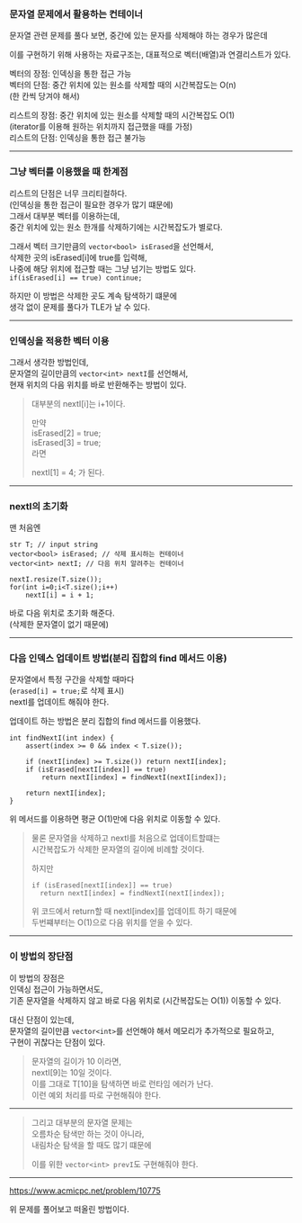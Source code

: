 ### 문자열 문제에서 활용하는 컨테이너

문자열 관련 문제를 풀다 보면, 중간에 있는 문자를 삭제해야 하는 경우가 많은데

이를 구현하기 위해 사용하는 자료구조는, 대표적으로 벡터(배열)과 연결리스트가 있다.

벡터의 장점: 인덱싱을 통한 접근 가능  
벡터의 단점: 중간 위치에 있는 원소를 삭제할 때의 시간복잡도는 O(n)  
(한 칸씩 당겨야 해서)

리스트의 장점: 중간 위치에 있는 원소를 삭제할 때의 시간복잡도 O(1)  
(iterator를 이용해 원하는 위치까지 접근했을 때를 가정)  
리스트의 단점: 인덱싱을 통한 접근 불가능

---

### 그냥 벡터를 이용했을 때 한계점

리스트의 단점은 너무 크리티컬하다.  
(인덱싱을 통한 접근이 필요한 경우가 많기 떄문에)  
그래서 대부분 벡터를 이용하는데,  
중간 위치에 있는 원소 한개를 삭제하기에는 시간복잡도가 별로다.

그래서 벡터 크기만큼의 `vector<bool> isErased`을 선언해서,  
삭제한 곳의 isErased[i]에 true를 입력해,  
나중에 해당 위치에 접근할 때는 그냥 넘기는 방법도 있다.  
```if(isErased[i] == true) continue;```

하지만 이 방법은 삭제한 곳도 계속 탐색하기 떄문에  
생각 없이 문제를 풀다가 TLE가 날 수 있다.

---

### 인덱싱을 적용한 벡터 이용

그래서 생각한 방법인데,  
문자열의 길이만큼의 `vector<int> nextI`를 선언해서,  
현재 위치의 다음 위치를 바로 반환해주는 방법이 있다.

> 대부분의 nextI[i]는 i+1이다.
> 
> 만약  
> isErased[2] = true;  
> isErased[3] = true;  
> 라면
> 
> nextI[1] = 4; 가 된다.

---

### nextI의 초기화

맨 처음엔

```
str T; // input string
vector<bool> isErased; // 삭제 표시하는 컨테이너
vector<int> nextI; // 다음 위치 알려주는 컨테이너

nextI.resize(T.size());
for(int i=0;i<T.size();i++)
    nextI[i] = i + 1;
```

바로 다음 위치로 초기화 해준다.  
(삭제한 문자열이 없기 때문에)

---

### 다음 인덱스 업데이트 방법(분리 집합의 find 메서드 이용)

문자열에서 특정 구간을 삭제할 때마다  
(`erased[i] = true;`로 삭제 표시)  
nextI를 업데이트 해줘야 한다.

업데이트 하는 방법은 분리 집합의 find 메서드를 이용했다.

```
int findNextI(int index) {
	assert(index >= 0 && index < T.size());
	
	if (nextI[index] >= T.size()) return nextI[index];
	if (isErased[nextI[index]] == true)
		return nextI[index] = findNextI(nextI[index]);

	return nextI[index];
}
```

위 메서드를 이용하면 평균 O(1)만에 다음 위치로 이동할 수 있다.

> 물론 문자열을 삭제하고 nextI를 처음으로 업데이트할떄는  
> 시간복잡도가 삭제한 문자열의 길이에 비례할 것이다.
> 
> 하지만  
> ```
> if (isErased[nextI[index]] == true)
>   return nextI[index] = findNextI(nextI[index]);
> ```
> 
> 위 코드에서 return할 때 nextI[index]를 업데이트 하기 때문에  
> 두번쨰부터는 O(1)으로 다음 위치를 얻을 수 있다.


---

### 이 방법의 장단점

이 방법의 장점은  
인덱싱 접근이 가능하면서도,  
기존 문자열을 삭제하지 않고 바로 다음 위치로 (시간복잡도는 O(1)) 이동할 수 있다.

대신 단점이 있는데,  
문자열의 길이만큼 `vector<int>`를 선언해야 해서 메모리가 추가적으로 필요하고,  
구현이 귀찮다는 단점이 있다.

> 문자열의 길이가 10 이라면,  
> nextI[9]는 10일 것이다.  
> 이를 그대로 T[10]을 탐색하면 바로 런타임 에러가 난다.  
> 이런 예외 처리를 따로 구현해줘야 한다.

---

> 그리고 대부분의 문자열 문제는  
> 오름차순 탐색만 하는 것이 아니라,  
> 내림차순 탐색을 할 때도 많기 떄문에
> 
> 이를 위한 `vector<int> prevI`도 구현해줘야 한다.

---

https://www.acmicpc.net/problem/10775

위 문제를 풀어보고 떠올린 방법이다.